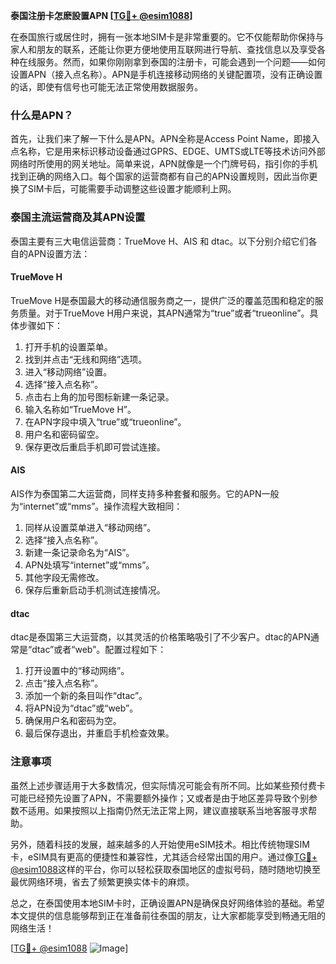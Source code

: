 **泰国注册卡怎麽設置APN [[TG💪+ @esim1088](https://t.me/s/esim1088)]**

在泰国旅行或居住时，拥有一张本地SIM卡是非常重要的。它不仅能帮助你保持与家人和朋友的联系，还能让你更方便地使用互联网进行导航、查找信息以及享受各种在线服务。然而，如果你刚刚拿到泰国的注册卡，可能会遇到一个问题——如何设置APN（接入点名称）。APN是手机连接移动网络的关键配置项，没有正确设置的话，即使有信号也可能无法正常使用数据服务。

### 什么是APN？

首先，让我们来了解一下什么是APN。APN全称是Access Point Name，即接入点名称，它是用来标识移动设备通过GPRS、EDGE、UMTS或LTE等技术访问外部网络时所使用的网关地址。简单来说，APN就像是一个门牌号码，指引你的手机找到正确的网络入口。每个国家的运营商都有自己的APN设置规则，因此当你更换了SIM卡后，可能需要手动调整这些设置才能顺利上网。

### 泰国主流运营商及其APN设置

泰国主要有三大电信运营商：TrueMove H、AIS 和 dtac。以下分别介绍它们各自的APN设置方法：

#### TrueMove H
TrueMove H是泰国最大的移动通信服务商之一，提供广泛的覆盖范围和稳定的服务质量。对于TrueMove H用户来说，其APN通常为“true”或者“trueonline”。具体步骤如下：
1. 打开手机的设置菜单。
2. 找到并点击“无线和网络”选项。
3. 进入“移动网络”设置。
4. 选择“接入点名称”。
5. 点击右上角的加号图标新建一条记录。
6. 输入名称如“TrueMove H”。
7. 在APN字段中填入“true”或“trueonline”。
8. 用户名和密码留空。
9. 保存更改后重启手机即可尝试连接。

#### AIS
AIS作为泰国第二大运营商，同样支持多种套餐和服务。它的APN一般为“internet”或“mms”。操作流程大致相同：
1. 同样从设置菜单进入“移动网络”。
2. 选择“接入点名称”。
3. 新建一条记录命名为“AIS”。
4. APN处填写“internet”或“mms”。
5. 其他字段无需修改。
6. 保存后重新启动手机测试连接情况。

#### dtac
dtac是泰国第三大运营商，以其灵活的价格策略吸引了不少客户。dtac的APN通常是“dtac”或者“web”。配置过程如下：
1. 打开设置中的“移动网络”。
2. 点击“接入点名称”。
3. 添加一个新的条目叫作“dtac”。
4. 将APN设为“dtac”或“web”。
5. 确保用户名和密码为空。
6. 最后保存退出，并重启手机检查效果。

### 注意事项

虽然上述步骤适用于大多数情况，但实际情况可能会有所不同。比如某些预付费卡可能已经预先设置了APN，不需要额外操作；又或者是由于地区差异导致个别参数不适用。如果按照以上指南仍然无法正常上网，建议直接联系当地客服寻求帮助。

另外，随着科技的发展，越来越多的人开始使用eSIM技术。相比传统物理SIM卡，eSIM具有更高的便捷性和兼容性，尤其适合经常出国的用户。通过像[TG💪+ @esim1088](https://t.me/s/esim1088)这样的平台，你可以轻松获取泰国地区的虚拟号码，随时随地切换至最优网络环境，省去了频繁更换实体卡的麻烦。

总之，在泰国使用本地SIM卡时，正确设置APN是确保良好网络体验的基础。希望本文提供的信息能够帮到正在准备前往泰国的朋友，让大家都能享受到畅通无阻的网络生活！

[[TG💪+ @esim1088](https://t.me/s/esim1088) ![Image](https://i.postimg.cc/4NQfJmqS/Snipaste-2025-05-13-00-14-12.png)]